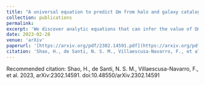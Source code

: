 ```yaml
---
title: "A universal equation to predict Ωm from halo and galaxy catalogues"
collection: publications
permalink: 
excerpt: 'We discover analytic equations that can infer the value of Ωm from the positions and velocity moduli of halo and galaxy catalogues. The equations are derived by combining a tailored graph neural network (GNN) architecture with symbolic regression. We first train the GNN on dark matter halos from Gadget N-body simulations to perform field-level likelihood-free inference, and show that our model can infer Ωm with ∼6% accuracy from halo catalogues of thousands of N-body simulations run with six different codes: Abacus, CUBEP3M, Gadget, Enzo, PKDGrav3, and Ramses. By applying symbolic regression to the different parts comprising the GNN, we derive equations that can predict Ωm from halo catalogues of simulations run with all of the above codes with accuracies similar to those of the GNN. We show that by tuning a single free parameter, our equations can also infer the value of Ωm from galaxy catalogues of thousands of state-of-the-art hydrodynamic simulations of the CAMELS project, each with a different astrophysics model, run with five distinct codes that employ different subgrid physics: IllustrisTNG, SIMBA, Astrid, Magneticum, SWIFT-EAGLE. Furthermore, the equations also perform well when tested on galaxy catalogues from simulations covering a vast region in parameter space that samples variations in 5 cosmological and 23 astrophysical parameters. We speculate that the equations may reflect the existence of a fundamental physics relation between the phase-space distribution of generic tracers and Ωm, one that is not affected by galaxy formation physics down to scales as small as 10 h−1kpc. '
date: 2023-02-28
venue: 'arXiv'
paperurl: '[https://arxiv.org/pdf/2302.14591.pdf](https://arxiv.org/pdf/2302.14591.pdf)'
citation: 'Shao, H., de Santi, N. S. M., Villaescusa-Navarro, F., et al. 2023, arXiv:2302.14591. doi:10.48550/arXiv.2302.14591'
---
```


Recommended citation: Shao, H., de Santi, N. S. M., Villaescusa-Navarro, F., et al. 2023, arXiv:2302.14591. doi:10.48550/arXiv.2302.14591
